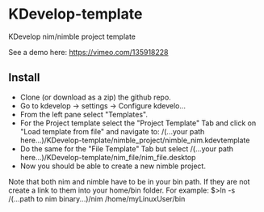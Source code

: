 # KDevelop-template
KDevelop nim/nimble project template

See a demo here: https://vimeo.com/135918228

## Install
- Clone (or download as a zip) the github repo.
- Go to kdevelop -> settings -> Configure kdevelo...
- From the left pane select "Templates".
- For the Project template select the "Project Template" Tab and click on "Load template from file" and navigate to: /(...your path here...)/KDevelop-template/nimble_project/nimble_nim.kdevtemplate
- Do the same for the "File Template" Tab but select /(...your path here...)/KDevelop-template/nim_file/nim_file.desktop
- Now you should be able to create a new nimble project.

Note that both nim and nimble have to be in your bin path. If they are not create a link to them into your home/bin folder. For example: $>ln -s /(...path to nim binary...)/nim /home/myLinuxUser/bin